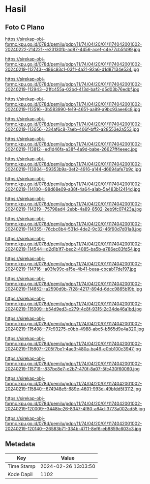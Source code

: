# Hasil

## Foto C Plano

https://sirekap-obj-formc.kpu.go.id/078d/pemilu/pdpr/11/74/04/20/01/1174042001002-20240222-214221--e23130fb-ad87-4456-acef-c4e77cb5fd99.jpg

https://sirekap-obj-formc.kpu.go.id/078d/pemilu/pdpr/11/74/04/20/01/1174042001002-20240219-112743--d86c93c1-03f1-4a21-92a6-d1d87134e534.jpg

https://sirekap-obj-formc.kpu.go.id/078d/pemilu/pdpr/11/74/04/20/01/1174042001002-20240219-112943--21fc455a-02bd-413d-baf2-d5d03b76edbf.jpg

https://sirekap-obj-formc.kpu.go.id/078d/pemilu/pdpr/11/74/04/20/01/1174042001002-20240219-113516--3b583990-fe19-4651-aa89-a9bc93aee6c8.jpg

https://sirekap-obj-formc.kpu.go.id/078d/pemilu/pdpr/11/74/04/20/01/1174042001002-20240219-113656--234af6c8-7aeb-406f-bff2-a28553e2a553.jpg

https://sirekap-obj-formc.kpu.go.id/078d/pemilu/pdpr/11/74/04/20/01/1174042001002-20240219-113812--ed1d46fa-a38f-4a9d-babe-26627ff4eeec.jpg

https://sirekap-obj-formc.kpu.go.id/078d/pemilu/pdpr/11/74/04/20/01/1174042001002-20240219-113934--59353b9a-0ef2-4916-a144-d6694afe7b9c.jpg

https://sirekap-obj-formc.kpu.go.id/078d/pemilu/pdpr/11/74/04/20/01/1174042001002-20240219-114100--98d68e09-a38f-4a64-a1ab-5a483b12414d.jpg

https://sirekap-obj-formc.kpu.go.id/078d/pemilu/pdpr/11/74/04/20/01/1174042001002-20240219-114219--75798ad4-2ebb-4a89-8502-2eb9fc07423a.jpg

https://sirekap-obj-formc.kpu.go.id/078d/pemilu/pdpr/11/74/04/20/01/1174042001002-20240219-114355--76cbc8b4-531d-4de2-9c32-46f90d7d01a8.jpg

https://sirekap-obj-formc.kpu.go.id/078d/pemilu/pdpr/11/74/04/20/01/1174042001002-20240219-114544--d2d1b1f7-bec2-4085-ba5b-a786ec83fd54.jpg

https://sirekap-obj-formc.kpu.go.id/078d/pemilu/pdpr/11/74/04/20/01/1174042001002-20240219-114716--a03fe99c-a15e-4b41-beaa-cbcab17de197.jpg

https://sirekap-obj-formc.kpu.go.id/078d/pemilu/pdpr/11/74/04/20/01/1174042001002-20240219-114852--a2590d9b-7f28-4217-894d-6dcc9865b19b.jpg

https://sirekap-obj-formc.kpu.go.id/078d/pemilu/pdpr/11/74/04/20/01/1174042001002-20240219-115009--b54d9ed3-c279-4c8f-9315-2c34de46a1bd.jpg

https://sirekap-obj-formc.kpu.go.id/078d/pemilu/pdpr/11/74/04/20/01/1174042001002-20240219-115408--77c93275-c0bb-4988-abc5-b565d9e4a320.jpg

https://sirekap-obj-formc.kpu.go.id/078d/pemilu/pdpr/11/74/04/20/01/1174042001002-20240219-115607--205f7be1-4ae3-480a-ba46-e0bb100c3947.jpg

https://sirekap-obj-formc.kpu.go.id/078d/pemilu/pdpr/11/74/04/20/01/1174042001002-20240219-115719--837bc8e7-c2b7-470f-8a07-5fc430f60060.jpg

https://sirekap-obj-formc.kpu.go.id/078d/pemilu/pdpr/11/74/04/20/01/1174042001002-20240219-115840--674948e5-689e-4601-993d-49bfdd5f3112.jpg

https://sirekap-obj-formc.kpu.go.id/078d/pemilu/pdpr/11/74/04/20/01/1174042001002-20240219-120009--3448bc26-8347-4f80-a64d-3773a002ad55.jpg

https://sirekap-obj-formc.kpu.go.id/078d/pemilu/pdpr/11/74/04/20/01/1174042001002-20240219-120140--26583b71-334b-4711-8ef6-eb8859c603c3.jpg


## Metadata

| Key        | Value               |
| ---------- | ------------------- |
| Time Stamp | 2024-02-26 13:03:50 |
| Kode Dapil | 1102                |



